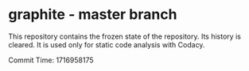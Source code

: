 # graphite - master branch

This repository contains the frozen state of the repository.
Its history is cleared. It is used only for static code
analysis with Codacy.

Commit Time: 1716958175